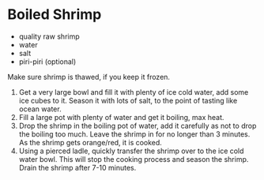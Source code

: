 # Boiled Shrimp

- quality raw shrimp
- water
- salt
- piri-piri (optional)

Make sure shrimp is thawed, if you keep it frozen.

1. Get a very large bowl and fill it with plenty of ice cold water, add some ice cubes to it. Season it with lots of salt, to the point of tasting like ocean water.
2. Fill a large pot with plenty of water and get it boiling, max heat.
3. Drop the shrimp in the boiling pot of water, add it carefully as not to drop the boiling too much. Leave the shrimp in for no longer than 3 minutes. As the shrimp gets orange/red, it is cooked.
4. Using a pierced ladle, quickly transfer the shrimp over to the ice cold water bowl. This will stop the cooking process and season the shrimp. Drain the shrimp after 7-10 minutes.